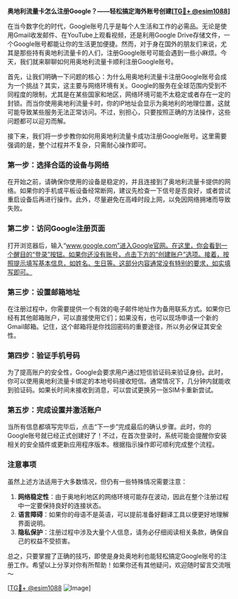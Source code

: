 **奥地利流量卡怎么注册Google？——轻松搞定海外账号创建[[TG💪+ @esim1088](https://t.me/s/esim1088)]**

在当今数字化的时代，Google账号几乎是每个人生活和工作的必需品。无论是使用Gmail收发邮件、在YouTube上观看视频，还是利用Google Drive存储文件，一个Google账号都能让你的生活更加便捷。然而，对于身在国外的朋友们来说，尤其是那些持有奥地利流量卡的人们，注册Google账号可能会遇到一些小麻烦。今天，我们就来聊聊如何用奥地利流量卡顺利注册Google账号。

首先，让我们明确一下问题的核心：为什么用奥地利流量卡注册Google账号会成为一个挑战？其实，这主要与网络环境有关。Google的服务在全球范围内受到不同程度的限制，尤其是在某些国家和地区，网络环境可能不太稳定或者存在一定的封锁。而当你使用奥地利流量卡时，你的IP地址会显示为奥地利的地理位置，这就可能导致某些服务无法正常访问。不过，别担心，只要按照正确的方法操作，这些问题都可以迎刃而解。

接下来，我们将一步步教你如何用奥地利流量卡成功注册Google账号。这里需要强调的是，整个过程并不复杂，只需耐心操作即可。

### 第一步：选择合适的设备与网络

在开始之前，请确保你使用的设备是稳定的，并且连接到了奥地利流量卡提供的网络。如果你的手机或平板设备经常断网，建议先检查一下信号是否良好，或者尝试重启设备后再进行操作。此外，尽量避免在高峰时段上网，以免因网络拥堵而导致失败。

### 第二步：访问Google注册页面

打开浏览器后，输入“www.google.com”进入Google官网。在这里，你会看到一个醒目的“登录”按钮。如果你还没有账号，点击下方的“创建账户”选项。接着，按照提示填写基本信息，如姓名、生日等。这部分内容通常没有特别的要求，如实填写即可。

### 第三步：设置邮箱地址

在注册过程中，你需要提供一个有效的电子邮件地址作为备用联系方式。如果你已经有其他邮箱账户，可以直接使用它们；如果没有，也可以现场申请一个新的Gmail邮箱。记住，这个邮箱将是你找回密码的重要途径，所以务必保证其安全性。

### 第四步：验证手机号码

为了提高账户的安全性，Google会要求用户通过短信验证码来验证身份。此时，你可以使用奥地利流量卡绑定的本地号码接收短信。通常情况下，几分钟内就能收到验证码。如果长时间未接收到消息，可以尝试更换另一张SIM卡重新尝试。

### 第五步：完成设置并激活账户

当所有信息都填写完毕后，点击“下一步”完成最后的确认步骤。此时，你的Google账号就已经正式创建好了！不过，在首次登录时，系统可能会提醒你安装相关的安全插件或更新应用程序版本。根据指示操作即可顺利完成整个流程。

### 注意事项

虽然上述方法适用于大多数情况，但仍有一些特殊情况需要注意：

1. **网络稳定性**：由于奥地利地区的网络环境可能存在波动，因此在整个注册过程中一定要保持良好的连接状态。
2. **语言障碍**：如果你的母语不是英语，可以提前准备好翻译工具以便更好地理解界面说明。
3. **隐私保护**：注册过程中涉及大量个人信息，请务必仔细阅读相关条款，确保自己的权益不受损害。

总之，只要掌握了正确的技巧，即使是身处奥地利也能轻松搞定Google账号的注册工作。希望以上分享对你有所帮助！如果你还有其他疑问，欢迎随时留言交流哦～

[[TG💪+ @esim1088](https://t.me/s/esim1088) ![Image](https://i.postimg.cc/4NQfJmqS/Snipaste-2025-05-13-00-14-12.png)]